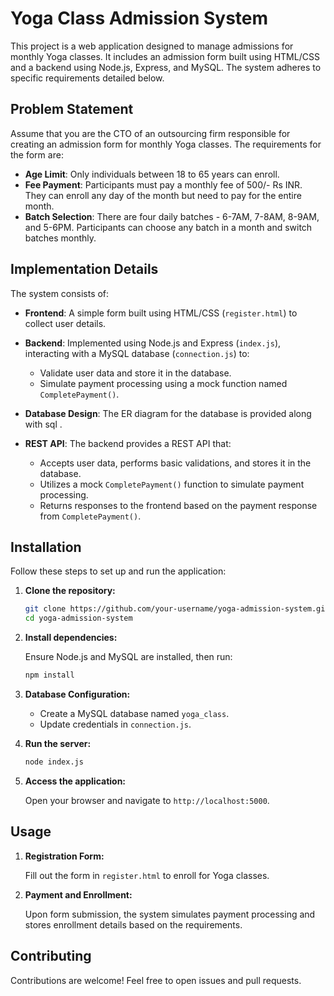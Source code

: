 # Yoga Class Admission System

This project is a web application designed to manage admissions for monthly Yoga classes. It includes an admission form built using HTML/CSS and a backend using Node.js, Express, and MySQL. The system adheres to specific requirements detailed below.

## Problem Statement

Assume that you are the CTO of an outsourcing firm responsible for creating an admission form for monthly Yoga classes. The requirements for the form are:

- **Age Limit**: Only individuals between 18 to 65 years can enroll.
- **Fee Payment**: Participants must pay a monthly fee of 500/- Rs INR. They can enroll any day of the month but need to pay for the entire month.
- **Batch Selection**: There are four daily batches - 6-7AM, 7-8AM, 8-9AM, and 5-6PM. Participants can choose any batch in a month and switch batches monthly.

## Implementation Details

The system consists of:

- **Frontend**: A simple form built using HTML/CSS (`register.html`) to collect user details.
- **Backend**: Implemented using Node.js and Express (`index.js`), interacting with a MySQL database (`connection.js`) to:
  - Validate user data and store it in the database.
  - Simulate payment processing using a mock function named `CompletePayment()`.
- **Database Design**: The ER diagram for the database is provided along with sql .


- **REST API**: The backend provides a REST API that:
  - Accepts user data, performs basic validations, and stores it in the database.
  - Utilizes a mock `CompletePayment()` function to simulate payment processing.
  - Returns responses to the frontend based on the payment response from `CompletePayment()`.

## Installation

Follow these steps to set up and run the application:

1. **Clone the repository:**

    ```bash
    git clone https://github.com/your-username/yoga-admission-system.git
    cd yoga-admission-system
    ```

2. **Install dependencies:**

    Ensure Node.js and MySQL are installed, then run:

    ```bash
    npm install
    ```

3. **Database Configuration:**

    - Create a MySQL database named `yoga_class`.
    - Update credentials in `connection.js`.

4. **Run the server:**

    ```bash
    node index.js
    ```

5. **Access the application:**

    Open your browser and navigate to `http://localhost:5000`.

## Usage

1. **Registration Form:**

    Fill out the form in `register.html` to enroll for Yoga classes.

2. **Payment and Enrollment:**

    Upon form submission, the system simulates payment processing and stores enrollment details based on the requirements.

## Contributing

Contributions are welcome! Feel free to open issues and pull requests.

